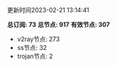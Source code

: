 更新时间2023-02-21 13:14:41

**总订阅: 73**
**总节点: 917**
**有效节点: 307**
- v2ray节点: 273
- ss节点: 32
- trojan节点: 2
